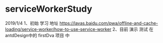 # serviceWorkerStudy
2019/1/4
1、初始 学习 地址
https://lavas.baidu.com/pwa/offline-and-cache-loading/service-worker/how-to-use-service-worker
2、目前 演示 测试 在 antdDesign中的  firstDva 项目 中
